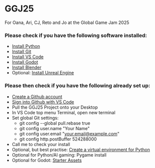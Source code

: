 # GGJ25 
For Oana, Ari, CJ, Reto and Jo at the Global Game Jam 2025

### Please check if you have the following software installed:

- [Install Python](https://www.python.org/downloads/)
- [Install Git](https://git-scm.com/downloads)
- [Install VS Code](https://code.visualstudio.com/download)
- [Install Godot](https://godotengine.org/download/)
- [Install Blender](https://www.blender.org/download/)
- Optional: [Install Unreal Engine](https://www.unrealengine.com/en-US/download)

### Please then check if you have the following already set up:

- [Create a Github account](https://github.com/join)
- [Sign into Github with VS Code](https://code.visualstudio.com/docs/sourcecontrol/github)
- Pull the GGJ25 Project onto your Desktop
- In VS Code top menu Terminal, open new terminal
- Set global Git settings:
    - git config --global pull.rebase true
    - git config user.name "Your Name"
    - git config user.email "your.email@example.com"
    - git config http.postBuffer 524288000
- Call me to check your install
- Optional, but best practise: [Create a virtual environment for Python](https://packaging.python.org/en/latest/guides/installing-using-pip-and-virtual-environments/)
- Optional for Python/AI gaming: Pygame install
- Optional for Godot: [Starter Assets](https://godotengine.org/asset-library/asset)

